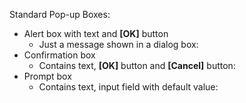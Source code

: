 Standard Pop-up Boxes:
- Alert box with text and **[OK]** button
  - Just a message shown in a dialog box:
- Confirmation box
  - Contains text, **[OK]** button and **[Cancel]** button:
- Prompt box
  - Contains text, input field with default value: